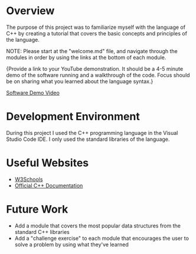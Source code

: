 
# Overview
The purpose of this project was to familiarize myself with the language of C++ by creating a tutorial that covers the basic concepts and principles of the language.

NOTE: Please start at the "welcome.md" file, and navigate through the modules in order by using the links at the bottom of each module.

{Provide a link to your YouTube demonstration. It should be a 4-5 minute demo of the software running and a walkthrough of the code. Focus should be on sharing what you learned about the language syntax.}

[Software Demo Video](http://youtube.link.goes.here)

# Development Environment
During this project I used the C++ programming language in the Visual Studio Code IDE. I only used the standard libraries of the language.

# Useful Websites

- [W3Schools](https://www.w3schools.com/cpp/)
- [Official C++ Documentation](https://learn.microsoft.com/en-us/cpp/?view=msvc-170)

# Future Work

- Add a module that covers the most popular data structures from the standard C++ libraries
- Add a "challenge exercise" to each module that encourages the user to solve a problem by using what they've learned
